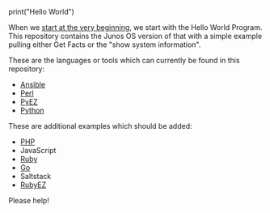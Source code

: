 print("Hello World")

When we [start at the very beginning](https://www.youtube.com/watch?v=PEodUg43Zpo), we start with the Hello World Program. This repository contains the Junos OS version of that with a simple example pulling either Get Facts or the "show system information". 

These are the languages or tools which can currently be found in this repository:
- [Ansible](https://github.com/Juniper/ansible-junos-stdlib)
- [Perl](https://github.com/Juniper/netconf-perl)
- [PyEZ](https://github.com/Juniper/py-junos-eznc)
- [Python](https://github.com/ncclient/ncclient)

These are additional examples which should be added:
- [PHP](https://github.com/Juniper/netconf-php)
- JavaScript
- [Ruby](https://github.com/Juniper/net-netconf)
- [Go](https://github.com/Juniper/go-netconf)
- Saltstack
- [RubyEZ](https://github.com/Juniper/ruby-junos-ez-stdlib)

Please help!
